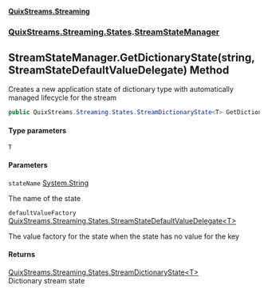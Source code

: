 #### [QuixStreams.Streaming](index.md 'index')
### [QuixStreams.Streaming.States](QuixStreams.Streaming.States.md 'QuixStreams.Streaming.States').[StreamStateManager](StreamStateManager.md 'QuixStreams.Streaming.States.StreamStateManager')

## StreamStateManager.GetDictionaryState<T>(string, StreamStateDefaultValueDelegate<T>) Method

Creates a new application state of dictionary type with automatically managed lifecycle for the stream

```csharp
public QuixStreams.Streaming.States.StreamDictionaryState<T> GetDictionaryState<T>(string stateName, QuixStreams.Streaming.States.StreamStateDefaultValueDelegate<T> defaultValueFactory=null);
```
#### Type parameters

<a name='QuixStreams.Streaming.States.StreamStateManager.GetDictionaryState_T_(string,QuixStreams.Streaming.States.StreamStateDefaultValueDelegate_T_).T'></a>

`T`
#### Parameters

<a name='QuixStreams.Streaming.States.StreamStateManager.GetDictionaryState_T_(string,QuixStreams.Streaming.States.StreamStateDefaultValueDelegate_T_).stateName'></a>

`stateName` [System.String](https://docs.microsoft.com/en-us/dotnet/api/System.String 'System.String')

The name of the state

<a name='QuixStreams.Streaming.States.StreamStateManager.GetDictionaryState_T_(string,QuixStreams.Streaming.States.StreamStateDefaultValueDelegate_T_).defaultValueFactory'></a>

`defaultValueFactory` [QuixStreams.Streaming.States.StreamStateDefaultValueDelegate&lt;](StreamStateDefaultValueDelegate_T_(string).md 'QuixStreams.Streaming.States.StreamStateDefaultValueDelegate<T>(string)')[T](StreamStateManager.GetDictionaryState_T_(string,StreamStateDefaultValueDelegate_T_).md#QuixStreams.Streaming.States.StreamStateManager.GetDictionaryState_T_(string,QuixStreams.Streaming.States.StreamStateDefaultValueDelegate_T_).T 'QuixStreams.Streaming.States.StreamStateManager.GetDictionaryState<T>(string, QuixStreams.Streaming.States.StreamStateDefaultValueDelegate<T>).T')[&gt;](StreamStateDefaultValueDelegate_T_(string).md 'QuixStreams.Streaming.States.StreamStateDefaultValueDelegate<T>(string)')

The value factory for the state when the state has no value for the key

#### Returns
[QuixStreams.Streaming.States.StreamDictionaryState&lt;](StreamDictionaryState_T_.md 'QuixStreams.Streaming.States.StreamDictionaryState<T>')[T](StreamStateManager.GetDictionaryState_T_(string,StreamStateDefaultValueDelegate_T_).md#QuixStreams.Streaming.States.StreamStateManager.GetDictionaryState_T_(string,QuixStreams.Streaming.States.StreamStateDefaultValueDelegate_T_).T 'QuixStreams.Streaming.States.StreamStateManager.GetDictionaryState<T>(string, QuixStreams.Streaming.States.StreamStateDefaultValueDelegate<T>).T')[&gt;](StreamDictionaryState_T_.md 'QuixStreams.Streaming.States.StreamDictionaryState<T>')  
Dictionary stream state